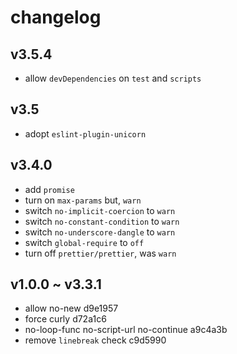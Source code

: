 # changelog

## v3.5.4

- allow `devDependencies` on `test` and `scripts`

## v3.5

- adopt `eslint-plugin-unicorn`

## v3.4.0

- add `promise`
- turn on `max-params` but, `warn`
- switch `no-implicit-coercion` to `warn`
- switch `no-constant-condition` to `warn`
- switch `no-underscore-dangle` to `warn`
- switch `global-require` to `off`
- turn off `prettier/prettier`, was `warn`

## v1.0.0 ~ v3.3.1

- allow no-new d9e1957
- force curly d72a1c6
- no-loop-func no-script-url no-continue a9c4a3b
- remove `linebreak` check c9d5990

